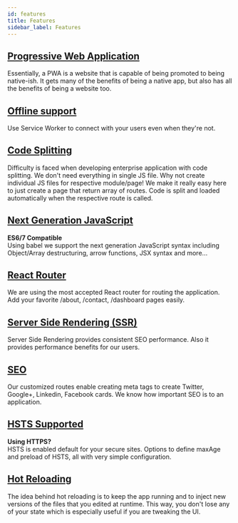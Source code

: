 ```yaml
---
id: features
title: Features
sidebar_label: Features
---
```


## [Progressive Web Application](features-pwa.md)
Essentially, a PWA is a website that is capable of being promoted to being native-ish. 
It gets many of the benefits of being a native app, but also has all the benefits of 
being a website too.

## [Offline support](features-access-offline.md)
Use Service Worker to connect with your users even when they're not.

## [Code Splitting](features-code-splitting.md)
Difficulty is faced when developing enterprise application with code splitting. We don't 
need everything in single JS file. Why not create individual JS files for respective 
module/page! We make it really easy here to just create a page that return array of routes. 
Code is split and loaded automatically when the respective route is called.

## [Next Generation JavaScript](features-next-gen-js.md)
**ES6/7 Compatible**  
Using babel we support the next generation JavaScript syntax including Object/Array 
destructuring, arrow functions, JSX syntax and more...

## [React Router](features-isomorphic-universal-routing.md)
We are using the most accepted React router for routing the application. Add your favorite 
/about, /contact, /dashboard pages easily.

## [Server Side Rendering (SSR)](features-ssr.md)
Server Side Rendering provides consistent SEO performance. Also it provides performance benefits for our users.

## [SEO](features-seo.md)
Our customized routes enable creating meta tags to create Twitter, Google+, Linkedin, Facebook cards. 
We know how important SEO is to an application.

## [HSTS Supported](features-hsts.md)
**Using HTTPS?**  
HSTS is enabled default for your secure sites. Options to define maxAge and preload of HSTS, all with very simple configuration.

## [Hot Reloading](features-hot-reloading.md)
The idea behind hot reloading is to keep the app running and to inject new versions of the files that you edited at runtime.
This way, you don't lose any of your state which is especially useful if you are tweaking the UI.

<script async src="//pagead2.googlesyndication.com/pagead/js/adsbygoogle.js"></script>
<ins class="adsbygoogle"
     style="display:block"
     data-ad-client="ca-pub-7586505628408924"
     data-ad-slot="5652642939"
     data-ad-format="auto"></ins>
<script>
(adsbygoogle = window.adsbygoogle || []).push({});
</script>


<script src="https://codefund.io/scripts/fefc6de5-a0ce-46e8-a15d-f43733b5b454/embed.js"></script>
<div id="codefund_ad"></div>
